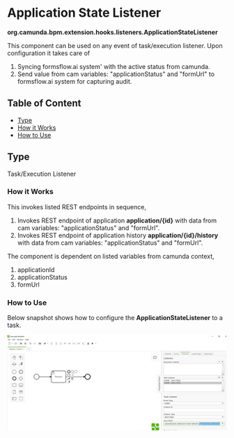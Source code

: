 # Application State Listener 

**org.camunda.bpm.extension.hooks.listeners.ApplicationStateListener**

This component can be used on any event of task/execution listener.  Upon configuration it takes care of
1. Syncing formsflow.ai system' with the active status from camunda. 
2. Send value from cam variables: "applicationStatus" and "formUrl" to formsflow.ai system for capturing audit.

## Table of Content
* [Type](#type)
* [How it Works](#how-it-works)
* [How to Use](#how-to-use)

## Type

Task/Execution Listener

### How it Works

This invokes listed REST endpoints in sequence,
1. Invokes REST endpoint of application **application/{id}** with data from cam variables: "applicationStatus" and "formUrl".
2. Invokes REST endpoint of application history **application/{id}/history**  with data from cam variables: "applicationStatus" and "formUrl".

The component is dependent on listed variables from camunda context,
1. applicationId 
2. applicationStatus
3. formUrl

### How to Use

Below snapshot shows how to configure the **ApplicationStateListener** to a task. 

![Application State listener - Snapshot](./images/applicationstate-listener-snp1.jpg)

   
